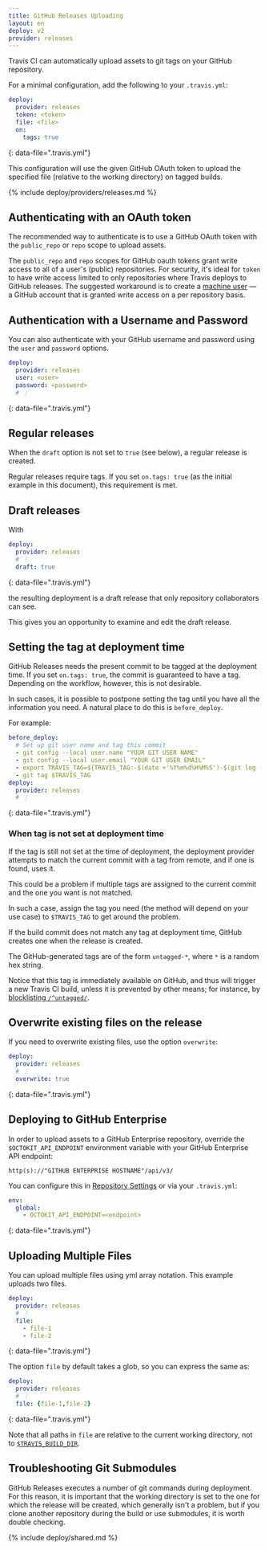 ```yaml
---
title: GitHub Releases Uploading
layout: en
deploy: v2
provider: releases
---
```


Travis CI can automatically upload assets to git tags on your GitHub repository.

For a minimal configuration, add the following to your `.travis.yml`:

```yaml
deploy:
  provider: releases
  token: <token>
  file: <file>
  on:
    tags: true
```
{: data-file=".travis.yml"}

This configuration will use the given GitHub OAuth token to upload the
specified file (relative to the working directory) on tagged builds.

{% include deploy/providers/releases.md %}

## Authenticating with an OAuth token

The recommended way to authenticate is to use a GitHub OAuth token with
the `public_repo` or `repo` scope to upload assets.

The `public_repo` and `repo` scopes for GitHub oauth tokens grant write access
to all of a user's (public) repositories. For security, it's ideal for `token`
to have write access limited to only repositories where Travis deploys to
GitHub releases. The suggested workaround is to create a [machine
user](https://developer.github.com/v3/guides/managing-deploy-keys/#machine-users)
— a GitHub account that is granted write access on a per repository basis.

## Authentication with a Username and Password

You can also authenticate with your GitHub username and password using the
`user` and `password` options.

```yaml
deploy:
  provider: releases
  user: <user>
  password: <password>
  # ⋮
```
{: data-file=".travis.yml"}

## Regular releases

When the `draft` option is not set to `true` (see below), a regular release is
created.

Regular releases require tags. If you set `on.tags: true` (as the initial
example in this document), this requirement is met.

## Draft releases

With

```yaml
deploy:
  provider: releases
  # ⋮
  draft: true
```
{: data-file=".travis.yml"}

the resulting deployment is a draft release that only repository collaborators
can see.

This gives you an opportunity to examine and edit the draft release.

## Setting the tag at deployment time

GitHub Releases needs the present commit to be tagged at the deployment time.
If you set `on.tags: true`, the commit is guaranteed to have a tag.  Depending
on the workflow, however, this is not desirable.

In such cases, it is possible to postpone setting the tag until you have all
the information you need. A natural place to do this is `before_deploy`.

For example:

```yaml
before_deploy:
  # Set up git user name and tag this commit
  - git config --local user.name "YOUR GIT USER NAME"
  - git config --local user.email "YOUR GIT USER EMAIL"
  - export TRAVIS_TAG=${TRAVIS_TAG:-$(date +'%Y%m%d%H%M%S')-$(git log --format=%h -1)}
  - git tag $TRAVIS_TAG
deploy:
  provider: releases
  # ⋮
```
{: data-file=".travis.yml"}

### When tag is not set at deployment time

If the tag is still not set at the time of deployment, the deployment provider
attempts to match the current commit with a tag from remote, and if one is
found, uses it.

This could be a problem if multiple tags are assigned to the current commit and
the one you want is not matched.

In such a case, assign the tag you need (the method will depend on your use
case) to `$TRAVIS_TAG` to get around the problem.

If the build commit does not match any tag at deployment time, GitHub creates
one when the release is created.

The GitHub-generated tags are of the form `untagged-*`, where `*` is a random
hex string.

Notice that this tag is immediately available on GitHub, and thus will trigger
a new Travis CI build, unless it is prevented by other means; for instance, by
[blocklisting `/^untagged/`](/user/customizing-the-build/#safelisting-or-blocklisting-branches).

## Overwrite existing files on the release

If you need to overwrite existing files, use the option `overwrite`:

```yaml
deploy:
  provider: releases
  # ⋮
  overwrite: true
```
{: data-file=".travis.yml"}

## Deploying to GitHub Enterprise

In order to upload assets to a GitHub Enterprise repository, override the
`$OCTOKIT_API_ENDPOINT` environment variable with your GitHub Enterprise API
endpoint:

```
http(s)://"GITHUB ENTERPRISE HOSTNAME"/api/v3/
```

You can configure this in [Repository Settings](/user/environment-variables/#defining-variables-in-repository-settings)
or via your `.travis.yml`:

```yaml
env:
  global:
    - OCTOKIT_API_ENDPOINT=<endpoint>
```
{: data-file=".travis.yml"}

## Uploading Multiple Files

You can upload multiple files using yml array notation. This example uploads
two files.

```yaml
deploy:
  provider: releases
  # ⋮
  file:
    - file-1
    - file-2
```
{: data-file=".travis.yml"}

The option `file` by default takes a glob, so you can express the same as:

```yaml
deploy:
  provider: releases
  # ⋮
  file: {file-1,file-2}
```
{: data-file=".travis.yml"}

Note that all paths in `file` are relative to the current working directory, not to [`$TRAVIS_BUILD_DIR`](/user/environment-variables/#default-environment-variables).

## Troubleshooting Git Submodules

GitHub Releases executes a number of git commands during deployment. For this
reason, it is important that the working directory is set to the one for which
the release will be created, which generally isn't a problem, but if you clone
another repository during the build or use submodules, it is worth double
checking.

{% include deploy/shared.md %}

